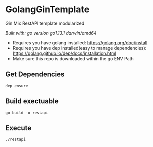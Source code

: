 # GolangGinTemplate
Gin Mix RestAPI template modularized

*Built with: go version go1.13.1 darwin/amd64*

- Requires you have golang installed: https://golang.org/doc/install
- Requires you have dep installed(easy to manage dependencies): https://golang.github.io/dep/docs/installation.html
- Make sure this repo is downloaded within the go ENV Path

## Get Dependencies 
`dep ensure`

## Build exectuable
`go build -o restapi`

## Execute
`./restapi`
